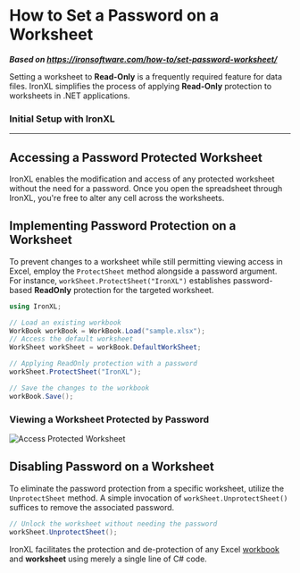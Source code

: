 # How to Set a Password on a Worksheet

***Based on <https://ironsoftware.com/how-to/set-password-worksheet/>***


Setting a worksheet to **Read-Only** is a frequently required feature for data files. IronXL simplifies the process of applying **Read-Only** protection to worksheets in .NET applications.

### Initial Setup with IronXL

---

## Accessing a Password Protected Worksheet

IronXL enables the modification and access of any protected worksheet without the need for a password. Once you open the spreadsheet through IronXL, you're free to alter any cell across the worksheets.

## Implementing Password Protection on a Worksheet

To prevent changes to a worksheet while still permitting viewing access in Excel, employ the `ProtectSheet` method alongside a password argument. For instance, `workSheet.ProtectSheet("IronXL")` establishes password-based **ReadOnly** protection for the targeted worksheet.

```cs
using IronXL;

// Load an existing workbook
WorkBook workBook = WorkBook.Load("sample.xlsx");
// Access the default worksheet
WorkSheet workSheet = workBook.DefaultWorkSheet;

// Applying ReadOnly protection with a password
workSheet.ProtectSheet("IronXL");

// Save the changes to the workbook
workBook.Save();
```

### Viewing a Worksheet Protected by Password

![Access Protected Worksheet](https://ironsoftware.com/static-assets/excel/how-to/set-password-worksheet/set-password-worksheet-access.gif)

## Disabling Password on a Worksheet

To eliminate the password protection from a specific worksheet, utilize the `UnprotectSheet` method. A simple invocation of `workSheet.UnprotectSheet()` suffices to remove the associated password.

```cs
// Unlock the worksheet without needing the password
workSheet.UnprotectSheet();
```

IronXL facilitates the protection and de-protection of any Excel [workbook](https://ironsoftware.com/csharp/excel/how-to/set-password-workbook/) and **worksheet** using merely a single line of C# code.
